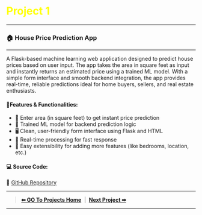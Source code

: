 <h1 style="color:yellow; font-size:2em;"><i class="fas fa-cogs"></i> Project 1</h1>
<div style="height:1px; background-color:#000; margin:8px 0;"></div>

### 🏠 House Price Prediction App &nbsp; <i class="fas fa-chart-line"></i>

<div style="height:1px; background-color:#000; margin:8px 0;"></div>

A Flask-based machine learning web application designed to predict house prices based on user input. The app takes the area in square feet as input and instantly returns an estimated price using a trained ML model. With a simple form interface and smooth backend integration, the app provides real-time, reliable predictions ideal for home buyers, sellers, and real estate enthusiasts.

#### 🔧**Features & Functionalities:**
- 📐 Enter area (in square feet) to get instant price prediction
- 🧠 Trained ML model for backend prediction logic
- 🖥️ Clean, user-friendly form interface using Flask and HTML
- 🚀 Real-time processing for fast response
- 🧾 Easy extensibility for adding more features (like bedrooms, location, etc.)

#### 💻 **Source Code:**  
🔗 [GitHub Repository](https://github.com/hammadhanif267/python_for_data_science/tree/main/15_flask_web_apps/00_Complete_tutorials/04_House-Price-Predictor)

----
> [**⬅ GO To Projects Home**](../projects.md) &nbsp;|&nbsp; [**Next Project ➡**](project_02.md)

<div style="height:1.5px; background-color:#000; margin:8px 0;"></div>
